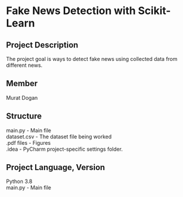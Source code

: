# Fake News Detection with Scikit-Learn

## Project Description

The project goal is ways to detect fake news using collected data from different news.

## Member

Murat Dogan

## Structure
main.py - Main file<br/>
dataset.csv - The dataset file being worked<br/>
.pdf files - Figures<br/>
.idea - PyCharm project-specific settings folder.

## Project Language, Version
Python 3.8<br/>
main.py - Main file

